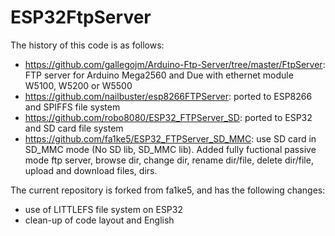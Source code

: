 # ESP32FtpServer

The history of this code is as follows:

* https://github.com/gallegojm/Arduino-Ftp-Server/tree/master/FtpServer: FTP server for Arduino Mega2560 and Due with ethernet module W5100, W5200 or W5500
* https://github.com/nailbuster/esp8266FTPServer: ported to ESP8266 and SPIFFS file system
* https://github.com/robo8080/ESP32_FTPServer_SD: ported to ESP32 and SD card file system
* https://github.com/fa1ke5/ESP32_FTPServer_SD_MMC: use SD card in SD_MMC mode (No SD lib, SD_MMC lib). Added fully fuctional passive mode ftp server, browse dir, change dir, rename dir/file, delete dir/file, upload and download files, dirs.

The current repository is forked from fa1ke5, and has the following changes:
* use of LITTLEFS file system on ESP32
* clean-up of code layout and English
